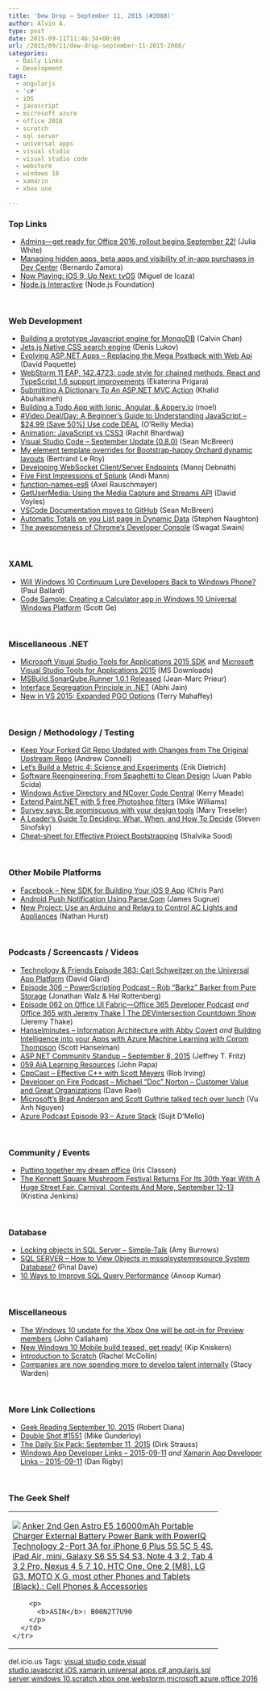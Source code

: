```yaml
---
title: 'Dew Drop – September 11, 2015 (#2088)'
author: Alvin A.
type: post
date: 2015-09-11T11:46:34+00:00
url: /2015/09/11/dew-drop-september-11-2015-2088/
categories:
  - Daily Links
  - Development
tags:
  - angularjs
  - 'c#'
  - iOS
  - javascript
  - microsoft azure
  - office 2016
  - scratch
  - sql server
  - universal apps
  - visual studio
  - visual studio code
  - webstorm
  - windows 10
  - xamarin
  - xbox one

---
```

### <a name="top"></a>Top Links

  * <a href="https://blogs.office.com/2015/09/10/admins-get-ready-for-office-2016-rollout-begins-september-22/" target="_blank">Admins—get ready for Office 2016, rollout begins September 22!</a> (Julia White)
  * <a href="http://blogs.windows.com/buildingapps/2015/09/10/managing-hidden-apps-beta-apps-and-visibility-of-in-app-purchases-in-dev-center/" target="_blank">Managing hidden apps, beta apps and visibility of in-app purchases in Dev Center</a> (Bernardo Zamora)
  * <a href="https://blog.xamarin.com/now-playing-ios9-up-next-tvos/" target="_blank">Now Playing: iOS 9, Up Next: tvOS</a> (Miguel de Icaza)
  * <a href="https://new.nodejs.org/en/blog/announcements/interactive-2015" target="_blank">Node.js Interactive</a> (Node.js Foundation)

&nbsp;

### <a name="web"></a>Web Development

  * <a href="http://thecalvinchan.com/blog/2015/09/05/faster-than-v8/?utm_source=javascriptweekly&utm_medium=email" target="_blank">Building a prototype Javascript engine for MongoDB</a> (Calvin Chan)
  * <a href="http://nexts.github.io/Jets.js/?utm_source=javascriptweekly&utm_medium=email" target="_blank">Jets.js Native CSS search engine</a> (Denis Lukov)
  * <a href="http://feedproxy.google.com/~r/CanDevs/~3/1OdgjUICHPk/evolving-asp-net-apps-replacing-the-mega-postback-with-web-api.aspx" target="_blank">Evolving ASP.NET Apps &#8211; Replacing the Mega Postback with Web Api</a> (David Paquette)
  * <a href="http://blog.jetbrains.com/webstorm/2015/09/webstorm-11-eap-142-4723/" target="_blank">WebStorm 11 EAP, 142.4723: code style for chained methods, React and TypeScript 1.6 support improvements</a> (Ekaterina Prigara)
  * <a href="http://khalidabuhakmeh.com/submitting-a-dictionary-to-an-asp-net-mvc-action" target="_blank">Submitting A Dictionary To An ASP.NET MVC Action</a> (Khalid Abuhakmeh)
  * <a href="https://dzone.com/articles/tutorial-building-a-todo-mobile-app-with-ionic-ang?utm_medium=feed&utm_source=feedpress.me&utm_campaign=Feed%3A+dzone" target="_blank">Building a Todo App with Ionic, Angular, & Appery.io</a> (moel)
  * <a href="http://feedproxy.google.com/~r/oreilly/news/~3/wrX9MhXygOM/0636920044130.do" target="_blank">#Video Deal/Day: A Beginner&#8217;s Guide to Understanding JavaScript &#8211; $24.99 (Save 50%) Use code DEAL</a> (O&#8217;Reilly Media)
  * <a href="http://blogs.quovantis.com/animation-javascript-vs-css3/" target="_blank">Animation: JavaScript vs CSS3</a> (Rachit Bhardwaj)
  * <a href="http://blogs.msdn.com/b/vscode/archive/2015/09/10/visual-studio-code-september-update-0-8-0.aspx" target="_blank">Visual Studio Code &#8211; September Update (0.8.0)</a> (Sean McBreen)
  * <a href="http://weblogs.asp.net:80/bleroy/my-element-template-overrides-for-bootstrap-happy-orchard-dynamic-layouts" target="_blank">My element template overrides for Bootstrap-happy Orchard dynamic layouts</a> (Bertrand Le Roy)
  * <a href="http://www.developer.com/java/ent/developing-websocket-clientserver-endpoints.html" target="_blank">Developing WebSocket Client/Server Endpoints</a> (Manoj Debnath)
  * <a href="http://blogs.splunk.com/2015/09/10/five-first-impressions-of-splunk/" target="_blank">Five First Impressions of Splunk</a> (Andi Mann)
  * <a href="http://feedproxy.google.com/~r/2ality/~3/-beyvg8wIvk/function-names-es6.html" target="_blank">function-names-es6</a> (Axel Rauschmayer)
  * <a href="http://code.tutsplus.com/tutorials/getusermedia-using-the-media-capture-and-streams-api--cms-24784" target="_blank">GetUserMedia: Using the Media Capture and Streams API</a> (David Voyles)
  * <a href="http://blogs.msdn.com/b/vscode/archive/2015/09/11/vscode-documentation-moves-to-github.aspx" target="_blank">VSCode Documentation moves to GitHub</a> (Sean McBreen)
  * <a href="http://feedproxy.google.com/~r/notaclue/IYRx/~3/UmEhbGfBwHA/automatic-totals-on-you-list-page-in.html" target="_blank">Automatic Totals on you List page in Dynamic Data</a> (Stephen Naughton)
  * <a href="http://www.codeproject.com/Articles/1023947/The-awesomeness-of-Chromes-Developer-Console" target="_blank">The awesomeness of Chrome&#8217;s Developer Console</a> (Swagat Swain)

&nbsp;

### <a name="silverlight"></a>XAML

  * <a href="http://www.wintellect.com/devcenter/paulballard/will-windows-10-continuum-lure-developers-back-to-windows-phone" target="_blank">Will Windows 10 Continuum Lure Developers Back to Windows Phone?</a> (Paul Ballard)
  * <a href="http://feedproxy.google.com/~r/geekswithblogs/~3/_UGib26IxYo/code-sample-creating-a-calculator-app-in-windows-10-universal.aspx" target="_blank">Code Sample: Creating a Calculator app in Windows 10 Universal Windows Platform</a> (Scott Ge)

&nbsp;

### <a name="dotnet"></a>Miscellaneous .NET

  * <a href="http://www.microsoft.com/en-us/download/details.aspx?id=49032&WT.mc_id=DX_MVP4025064" target="_blank">Microsoft Visual Studio Tools for Applications 2015 SDK</a> and <a href="http://www.microsoft.com/en-us/download/details.aspx?id=49031&WT.mc_id=DX_MVP4025064" target="_blank">Microsoft Visual Studio Tools for Applications 2015</a> (MS Downloads)
  * <a href="http://blogs.msdn.com/b/visualstudioalm/archive/2015/09/10/msbuild-sonarqube-runner-1-0-1-released.aspx" target="_blank">MSBuild.SonarQube.Runner 1.0.1 Released</a> (Jean-Marc Prieur)
  * <a href="http://www.abhijainsblog.com/2015/09/interface-segregation-principle-in-net.html" target="_blank">Interface Segregation Principle in .NET</a> (Abhi Jain)
  * <a href="http://blogs.msdn.com/b/vcblog/archive/2015/09/10/new-in-vs-2015-expanded-pgo-options.aspx" target="_blank">New in VS 2015: Expanded PGO Options</a> (Terry Mahaffey)

&nbsp;

### <a name="design"></a>Design / Methodology / Testing

  * <a href="http://feedproxy.google.com/~r/AndrewConnell/~3/UpKwJAOAGoc/keep-your-forked-git-repo-updated-with-changes-from-the-original-upstream-repo" target="_blank">Keep Your Forked Git Repo Updated with Changes from The Original Upstream Repo</a> (Andrew Connell)
  * <a href="http://blog.ndepend.com/lets-build-a-metric-4-science-and-experiments/" target="_blank">Let’s Build a Metric 4: Science and Experiments</a> (Erik Dietrich)
  * <a href="http://www.toptal.com/nodejs/software-reengineering" target="_blank">Software Reengineering: From Spaghetti to Clean Design</a> (Juan Pablo Scida)
  * <a href="http://blog.ncover.com/windows-active-directory-and-ncover-code-central/" target="_blank">Windows Active Directory and NCover Code Central</a> (Kerry Meade)
  * <a href="http://feeds.betanews.com/~r/bn/~3/2lwH1GY-v-8/" target="_blank">Extend Paint.NET with 5 free Photoshop filters</a> (Mike Williams)
  * <a href="http://feedproxy.google.com/~r/oreilly/news/~3/oWTKsQwzt94/survey-says-be-promiscuous-with-your-design-tools.html" target="_blank">Survey says: Be promiscuous with your design tools</a> (Mary Treseler)
  * <a href="http://feedproxy.google.com/~r/LearningByShipping/~3/sfFtmtGPvWs/" target="_blank">A Leader’s Guide To Deciding: What, When, and How To Decide</a> (Steven Sinofsky)
  * <a href="http://blogs.quovantis.com/cheat-sheet-for-effective-project-bootstrapping/" target="_blank">Cheat-sheet for Effective Project Bootstrapping</a> (Shalvika Sood)

&nbsp;

### <a name="mobile"></a>Other Mobile Platforms

  * <a href="https://developers.facebook.com/blog/post/2015/09/10/new-SDK-for-iOS9/" target="_blank">Facebook &#8211; New SDK for Building Your iOS 9 App</a> (Chris Pan)
  * <a href="https://dzone.com/articles/android-push-notification-using-parsecom?utm_medium=feed&utm_source=feedpress.me&utm_campaign=Feed%3A+dzone" target="_blank">Android Push Notification Using Parse.Com</a> (James Sugrue)
  * <a href="http://feedproxy.google.com/~r/makezineonline/~3/adnvHD8ky_0/" target="_blank">New Project: Use an Arduino and Relays to Control AC Lights and Appliances</a> (Nathan Hurst)

&nbsp;

### <a name="podcasts"></a>Podcasts / Screencasts / Videos

  * <a href="http://feedproxy.google.com/~r/TechnologyAndFriends/~3/VIhvWNhTj4A/episode-383-carl-schweitzer-on-the-universal-app-platform.aspx" target="_blank">Technology & Friends Episode 383: Carl Schweitzer on the Universal App Platform</a> (David Giard)
  * <a href="http://feedproxy.google.com/~r/Powerscripting/~3/CMDDAx6qj8k/episode-306-powerscripting-podcast-rob-barkz-barker-from-pure-storage" target="_blank">Episode 306 &#8211; PowerScripting Podcast &#8211; Rob “Barkz” Barker from Pure Storage</a> (Jonathan Walz & Hal Rottenberg)
  * <a href="https://blogs.office.com/2015/09/10/episode-062-on-office-ui-fabric-office-365-developer-podcast/" target="_blank">Episode 062 on Office UI Fabric—Office 365 Developer Podcast</a> _and_ <a href="https://channel9.msdn.com/Shows/The-DEVintersection-Countdown-Show/Office-365-with-Jeremy-Thake" target="_blank">Office 365 with Jeremy Thake | The DEVintersection Countdown Show</a> (Jeremy Thake)
  * <a href="http://www.hanselminutes.com/default.aspx?ShowID=15488" target="_blank">Hanselminutes &#8211; Information Architecture with Abby Covert</a> _and_ <a href="https://channel9.msdn.com/Shows/Azure-Friday/Building-Intelligence-into-your-Apps-with-Azure-Machine-Learning-with-Corom-Thompson" target="_blank">Building Intelligence into your Apps with Azure Machine Learning with Corom Thompson</a> (Scott Hanselman)
  * <a href="http://blogs.msdn.com/b/webdev/archive/2015/09/10/asp-net-community-standup-september-8-2015.aspx" target="_blank">ASP.NET Community Standup &#8211; September 8, 2015</a> (Jeffrey T. Fritz)
  * <a href="https://devchat.tv/adventures-in-angular/059-aia-learning-resources" target="_blank">059 AiA Learning Resources</a> (John Papa)
  * <a href="http://cppcast.libsyn.com/effective-c-with-scott-meyers" target="_blank">CppCast &#8211; Effective C++ with Scott Meyers</a> (Rob Irving)
  * <a href="http://developeronfire.com:80/Podcast/Episodes/michael-doc-norton-customer-value-and-great-organizations" target="_blank">Developer on Fire Podcast &#8211; Michael &#8220;Doc&#8221; Norton &#8211; Customer Value and Great Organizations</a> (Dave Rael)
  * <a href="http://feedproxy.google.com/~r/winbetadotorg/~3/5uqr2Z67uP4/microsofts-brad-anderson-and-scott-guthrie-talked-tech-over-lunch" target="_blank">Microsoft’s Brad Anderson and Scott Guthrie talked tech over lunch</a> (Vu Anh Nguyen)
  * <a href="http://azpodcast.azurewebsites.net/post/Episode-93-Azure-Stack" target="_blank">Azure Podcast Episode 93 &#8211; Azure Stack</a> (Sujit D&#8217;Mello)

&nbsp;

### <a name="events"></a>Community / Events

  * <a href="http://irisclasson.com/2015/09/10/putting-together-my-dream-office/" target="_blank">Putting together my dream office</a> (Iris Classon)
  * <a href="http://www.uwishunu.com/2015/09/the-kennett-square-mushroom-festival-returns-for-its-30th-year-with-a-huge-street-fair-carnival-contests-and-more-september-12-13/" target="_blank">The Kennett Square Mushroom Festival Returns For Its 30th Year With A Huge Street Fair, Carnival, Contests And More, September 12-13</a> (Kristina Jenkins)

&nbsp;

### <a name="sql"></a>Database

  * <a href="https://www.simple-talk.com/blogs/2015/09/03/locking-objects-in-sql-server/?utm_source=twitter&utm_medium=social&utm_campaign=sqlsourcecontrol&utm_content=v4simpletalkreleaseblog_aburrows" target="_blank">Locking objects in SQL Server – Simple-Talk</a> (Amy Burrows)
  * <a href="http://blog.sqlauthority.com/2015/09/11/sql-server-how-to-view-objects-in-mssqlsystemresource-system-database/" target="_blank">SQL SERVER – How to View Objects in mssqlsystemresource System Database?</a> (Pinal Dave)
  * <a href="http://www.developer.com/db/slideshows/10-ways-to-improve-sql-query-performance.html" target="_blank">10 Ways to Improve SQL Query Performance</a> (Anoop Kumar)

&nbsp;

### <a name="misc"></a>Miscellaneous

  * <a href="http://feedproxy.google.com/~r/wmexperts/~3/Cjao8i6zUCQ/story01.htm" target="_blank">The Windows 10 update for the Xbox One will be opt-in for Preview members</a> (John Callaham)
  * <a href="http://feedproxy.google.com/~r/winbetadotorg/~3/xw6c7P2ec44/new-windows-10-mobile-build-teased-get-ready" target="_blank">New Windows 10 Mobile build teased, get ready!</a> (Kip Kniskern)
  * <a href="http://code.tutsplus.com/tutorials/introduction-to-scratch--cms-23855" target="_blank">Introduction to Scratch</a> (Rachel McCollin)
  * <a href="http://blog.pluralsight.com/companies-investing-in-developing-talent" target="_blank">Companies are now spending more to develop talent internally</a> (Stacy Warden)

&nbsp;

### <a name="links"></a>More Link Collections

  * <a href="http://feeds.regulargeek.com/~r/RegularGeek/~3/g505kDlcQm4/" target="_blank">Geek Reading September 10, 2015</a> (Robert Diana)
  * <a href="http://afreshcup.com/home/2015/9/10/double-shot-1551.html" target="_blank">Double Shot #1551</a> (Mike Gunderloy)
  * <a href="http://www.dirkstrauss.com/update-visual-studio-2015/" target="_blank">The Daily Six Pack: September 11, 2015</a> (Dirk Strauss)
  * <a href="http://windowsappdev.com/2015/09/windows-app-developer-links-2015-09-11/" target="_blank">Windows App Developer Links &#8211; 2015-09-11</a> _and_ <a href="http://allaboutxamarin.com/2015/09/xamarin-app-developer-links-2015-09-11/" target="_blank">Xamarin App Developer Links &#8211; 2015-09-11</a> (Dan Rigby)

&nbsp;

### <a name="shelf"></a>The Geek Shelf

<div id="scid:7dc1bd33-94bd-46fd-a20b-0131235bcd47:3f6b674e-3d24-48b6-9783-c7612da6718d" class="wlWriterEditableSmartContent" style="float: none; padding-bottom: 0px; padding-top: 0px; padding-left: 0px; margin: 0px; display: inline; padding-right: 0px">
  <table cellspacing="0" cellpadding="2" width="400" border="0" unselectable="on">
    <tr>
      <td valign="top" width="400">
        <p>
          <a title="Anker 2nd Gen Astro E5 16000mAh Portable Charger  External Battery Power Bank with PowerIQ Technology 2-Port 3A for iPhone 6 Plus 5S 5C 5 4S, iPad Air, mini, Galaxy S6 S5 S4 S3, Note 4 3 2, Tab 4 3 2 Pro, Nexus 4 5 7 10, HTC One, One 2 (M8), LG G3, MOTO X G, most other Phones and Tablets (Black).: Cell Phones & Accessories" href="http://www.amazon.com/exec/obidos/ASIN/B00N2T7U90/amavin-20"><img data-recalc-dims="1" decoding="async" src="https://i0.wp.com/images.amazon.com/images/P/B00N2T7U90.01.MZZZZZZZ.jpg?w=660" border="0" align="left" style="float:left" />Anker 2nd Gen Astro E5 16000mAh Portable Charger External Battery Power Bank with PowerIQ Technology 2-Port 3A for iPhone 6 Plus 5S 5C 5 4S, iPad Air, mini, Galaxy S6 S5 S4 S3, Note 4 3 2, Tab 4 3 2 Pro, Nexus 4 5 7 10, HTC One, One 2 (M8), LG G3, MOTO X G, most other Phones and Tablets (Black).: Cell Phones & Accessories</a>
        </p>
        
        <p>
          <b>ASIN</b>: B00N2T7U90
        </p>
      </td>
    </tr>
  </table>
</div>

<div id="scid:0767317B-992E-4b12-91E0-4F059A8CECA8:1cb623a8-b206-47fa-b878-2023f4640c50" class="wlWriterEditableSmartContent" style="float: none; padding-bottom: 0px; padding-top: 0px; padding-left: 0px; margin: 0px; display: inline; padding-right: 0px">
  del.icio.us Tags: <a href="http://del.icio.us/popular/visual+studio+code" rel="tag">visual studio code</a>,<a href="http://del.icio.us/popular/visual+studio" rel="tag">visual studio</a>,<a href="http://del.icio.us/popular/javascript" rel="tag">javascript</a>,<a href="http://del.icio.us/popular/iOS" rel="tag">iOS</a>,<a href="http://del.icio.us/popular/xamarin" rel="tag">xamarin</a>,<a href="http://del.icio.us/popular/universal+apps" rel="tag">universal apps</a>,<a href="http://del.icio.us/popular/c%23" rel="tag">c#</a>,<a href="http://del.icio.us/popular/angularjs" rel="tag">angularjs</a>,<a href="http://del.icio.us/popular/sql+server" rel="tag">sql server</a>,<a href="http://del.icio.us/popular/windows+10" rel="tag">windows 10</a>,<a href="http://del.icio.us/popular/scratch" rel="tag">scratch</a>,<a href="http://del.icio.us/popular/xbox+one" rel="tag">xbox one</a>,<a href="http://del.icio.us/popular/webstorm" rel="tag">webstorm</a>,<a href="http://del.icio.us/popular/microsoft+azure" rel="tag">microsoft azure</a>,<a href="http://del.icio.us/popular/office+2016" rel="tag">office 2016</a>
</div>